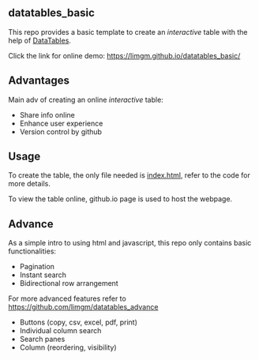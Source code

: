 ## datatables_basic

This repo provides a basic template to create an *interactive* table with the help of [DataTables](https://datatables.net/). 

Click the link for online demo: https://limgm.github.io/datatables_basic/

## Advantages
Main adv of creating an online *interactive* table:
* Share info online
* Enhance user experience
* Version control by github

## Usage
To create the table, the only file needed is [index.html](https://github.com/limgm/datatables_basic/blob/master/index.html), refer to the code for more details.

To view the table online, github.io page is used to host the webpage.

## Advance
As a simple intro to using html and javascript, this repo only contains basic functionalities:
* Pagination
* Instant search
* Bidirectional row arrangement

For more advanced features refer to https://github.com/limgm/datatables_advance
* Buttons (copy, csv, excel, pdf, print)
* Individual column search
* Search panes
* Column (reordering, visibility)

